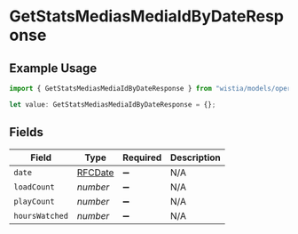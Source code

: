 # GetStatsMediasMediaIdByDateResponse

## Example Usage

```typescript
import { GetStatsMediasMediaIdByDateResponse } from "wistia/models/operations";

let value: GetStatsMediasMediaIdByDateResponse = {};
```

## Fields

| Field                             | Type                              | Required                          | Description                       |
| --------------------------------- | --------------------------------- | --------------------------------- | --------------------------------- |
| `date`                            | [RFCDate](../../types/rfcdate.md) | :heavy_minus_sign:                | N/A                               |
| `loadCount`                       | *number*                          | :heavy_minus_sign:                | N/A                               |
| `playCount`                       | *number*                          | :heavy_minus_sign:                | N/A                               |
| `hoursWatched`                    | *number*                          | :heavy_minus_sign:                | N/A                               |